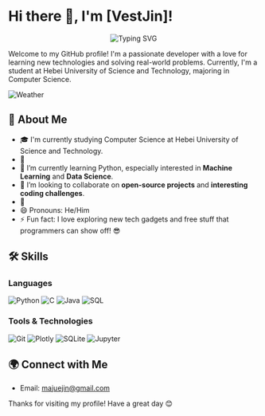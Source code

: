 # Hi there 👋, I'm [VestJin]!

<p align="center">
  <img src="https://readme-typing-svg.demolab.com?font=Fira+Code&weight=600&size=30&pause=1000&color=5EBFF1&center=true&vCenter=true&width=500&height=70&lines=Welcome+to+my+GitHub+Profile!;I'm+a+passionate+Developer!" alt="Typing SVG" />
</p>


Welcome to my GitHub profile! I'm a passionate developer with a love for learning new technologies and solving real-world problems. Currently, I'm a student at Hebei University of Science and Technology, majoring in Computer Science.

![Weather](https://wttr.in/YourCity.png?&theme=dracula&lang=en)


## 🚀 About Me

- 🎓 I'm currently studying Computer Science at Hebei University of Science and Technology.
- 🔭 
- 🌱 I’m currently learning Python, especially interested in **Machine Learning** and **Data Science**.
- 👯 I’m looking to collaborate on **open-source projects** and **interesting coding challenges**.
- 💬 
- 😄 Pronouns: He/Him
- ⚡ Fun fact: I love exploring new tech gadgets and free stuff that programmers can show off! 😎

## 🛠️ Skills

### Languages
![Python](https://img.shields.io/badge/-Python-3776AB?logo=python&logoColor=white)
![C](https://img.shields.io/badge/-C-A8B9CC?logo=c&logoColor=white)
![Java](https://img.shields.io/badge/-Java-007396?logo=java&logoColor=white)
![SQL](https://img.shields.io/badge/-SQL-4479A1?logo=mysql&logoColor=white)

### Tools & Technologies
![Git](https://img.shields.io/badge/-Git-F05032?logo=git&logoColor=white)
![Plotly](https://img.shields.io/badge/-Plotly-3F4F75?logo=plotly&logoColor=white)
![SQLite](https://img.shields.io/badge/-SQLite-003B57?logo=sqlite&logoColor=white)
![Jupyter](https://img.shields.io/badge/-Jupyter-F37626?logo=jupyter&logoColor=white)








## 🌍 Connect with Me
- Email: majuejin@gmail.com

Thanks for visiting my profile! Have a great day 😊
